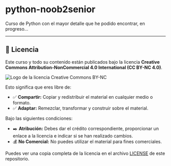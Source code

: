 # python-noob2senior
Curso de Python con el mayor detalle que he podido encontrar, en progreso...


---

## 📜 Licencia

Este curso y todo su contenido están publicados bajo la licencia **Creative Commons Attribution-NonCommercial 4.0 International (CC BY-NC 4.0)**.

![Logo de la licencia Creative Commons BY-NC](https://i.creativecommons.org/l/by-nc/4.0/88x31.png)

Esto significa que eres libre de:

* ✅ **Compartir:** Copiar y redistribuir el material en cualquier medio o formato.
* ✅ **Adaptar:** Remezclar, transformar y construir sobre el material.

Bajo las siguientes condiciones:

* ✒️ **Atribución:** Debes dar el crédito correspondiente, proporcionar un enlace a la licencia e indicar si se han realizado cambios.
* 💰 **No Comercial:** No puedes utilizar el material para fines comerciales.

Puedes ver una copia completa de la licencia en el archivo [LICENSE](LICENSE) de este repositorio.
